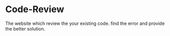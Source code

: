 # Code-Review
The website which review the your existing code. find the error and provide the better solution.  
